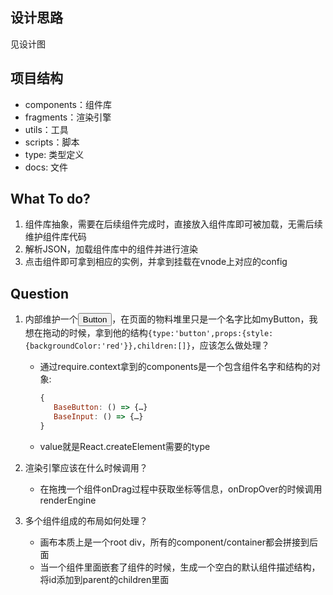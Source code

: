 ## 设计思路

见设计图

## 项目结构

- components：组件库
- fragments：渲染引擎
- utils：工具
- scripts：脚本
- type: 类型定义
- docs: 文件

## What To do?

1. 组件库抽象，需要在后续组件完成时，直接放入组件库即可被加载，无需后续维护组件库代码
2. 解析JSON，加载组件库中的组件并进行渲染
3. 点击组件即可拿到相应的实例，并拿到挂载在vnode上对应的config

## Question

1. 内部维护一个<Button>Button</Button>，在页面的物料堆里只是一个名字比如myButton，我想在拖动的时候，拿到他的结构`{type:'button',props:{style:{backgroundColor:'red'}},children:[]}`，应该怎么做处理？

   - 通过require.context拿到的components是一个包含组件名字和结构的对象:

     ```javascript
     {
     	BaseButton: () => {…}
     	BaseInput: () => {…}
     }
     ```

   - value就是React.createElement需要的type

2. 渲染引擎应该在什么时候调用？

   - 在拖拽一个组件onDrag过程中获取坐标等信息，onDropOver的时候调用renderEngine

3. 多个组件组成的布局如何处理？

   - 画布本质上是一个root div，所有的component/container都会拼接到后面
   - 当一个组件里面嵌套了组件的时候，生成一个空白的默认组件描述结构，将id添加到parent的children里面